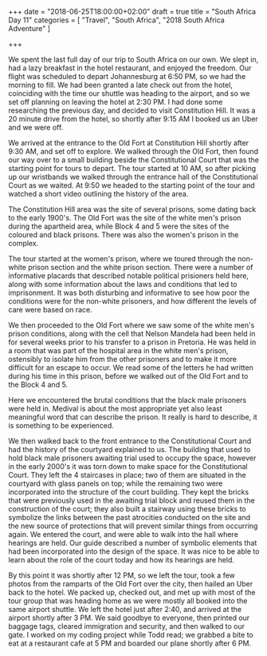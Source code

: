 +++
date = "2018-06-25T18:00:00+02:00"
draft = true
title = "South Africa Day 11"
categories = [ "Travel", "South Africa", "2018 South Africa Adventure" ]

+++

We spent the last full day of our trip to South Africa on our own. We slept in, had a lazy breakfast in the hotel restaurant, and enjoyed the freedom. Our flight was scheduled to depart Johannesburg at 6:50 PM, so we had the morning to fill. We had been granted a late check out from the hotel, coinciding with the time our shuttle was heading to the airport, and so we set off planning on leaving the hotel at 2:30 PM. I had done some researching the previous day, and decided to visit Constitution Hill. It was a 20 minute drive from the hotel, so shortly after 9:15 AM I booked us an Uber and we were off.

We arrived at the entrance to the Old Fort at Constitution Hill shortly after 9:30 AM, and set off to explore. We walked through the Old Fort, then found our way over to a small building beside the Constitutional Court that was the starting point for tours to depart. The tour started at 10 AM, so after picking up our wristbands we walked through the entrance hall of the Constitutional Court as we waited. At 9:50 we headed to the starting point of the tour and watched a short video outlining the history of the area.

The Constitution Hill area was the site of several prisons, some dating back to the early 1900's. The Old Fort was the site of the white men's prison during the apartheid area, while Block 4 and 5 were the sites of the coloured and black prisons. There was also the women's prison in the complex.

The tour started at the women's prison, where we toured through the non-white prison section and the white prison section. There were a number of informative placards that described notable political prisioners held here, along with some information about the laws and conditions that led to imprisonment. It was both disturbing and informative to see how poor the conditions were for the non-white prisoners, and how different the levels of care were based on race.

We then proceeded to the Old Fort where we saw some of the white men's prison conditions, along with the cell that Nelson Mandela had been held in for several weeks prior to his transfer to a prison in Pretoria. He was held in a room that was part of the hospital area in the white men's prison, ostensibly to isolate him from the other prisoners and to make it more difficult for an escape to occur. We read some of the letters he had written during his time in this prison, before we walked out of the Old Fort and to the Block 4 and 5.

Here we encountered the brutal conditions that the black male prisoners were held in. Medival is about the most appropriate yet also least meaningful word that can describe the prison. It really is hard to describe, it is something to be experienced.

We then walked back to the front entrance to the Constitutional Court and had the history of the courtyard explained to us. The building that used to hold black male prisoners awaiting trial used to occupy the space, however in the early 2000's it was torn down to make space for the Constitutional Court. They left the 4 staircases in place; two of them are situated in the courtyard with glass panels on top; while the remaining two were incorporated into the structure of the court building. They kept the bricks that were previously used in the awaiting trial block and reused them in the construction of the court; they also built a stairway using these bricks to symbolize the links between the past atrocities conducted on the site and the new source of protections that will prevent similar things from occurring again. We entered the court, and were able to walk into the hall where hearings are held. Our guide described a number of symbolic elements that had been incorporated into the design of the space. It was nice to be able to learn about the role of the court today and how its hearings are held.

By this point it was shortly after 12 PM, so we left the tour, took a few photos from the ramparts of the Old Fort over the city, then hailed an Uber back to the hotel. We packed up, checked out, and met up with most of the tour group that was heading home as we were mostly all booked into the same airport shuttle. We left the hotel just after 2:40, and arrived at the airport shortly after 3 PM. We said goodbye to everyone, then printed our baggage tags, cleared immigration and security, and then walked to our gate. I worked on my coding project while Todd read; we grabbed a bite to eat at a restaurant cafe at 5 PM and boarded our plane shortly after 6 PM.
